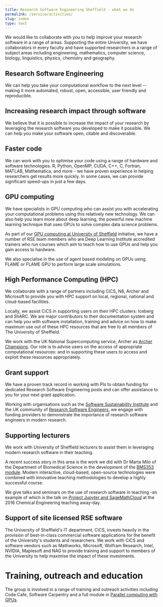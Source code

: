 ```yaml
---
title: Research Software Engineering Sheffield - what we do
permalink: /service/activities/
slug: index
type: text
---
```


We would like to collaborate with you to help improve your research
software in a range of areas. Supporting the entire University, we have
collaborators in every faculty and have supported researchers in a range
of subject areas including engineering, mathematics, computer science,
biology, linguistics, physics, chemistry and geography.

## Research Software Engineering

We can help you take your computational workflow to the next level
--making it more automated, robust, open, accessible, user friendly and
reproducible.

## Increasing research impact through software

We believe that it is possible to increase the impact of your research
by leveraging the research software you developed to make it possible.
We can help you make your software open, citable and discoverable.

## Faster code

We can work with you to optimise your code using a range of hardware and
software technologies. R, Python, OpenMP, CUDA, C++, C, Fortran, MATLAB,
Mathematica, and more - we have proven experience in helping researchers
get results more quickly. In some cases, we can provide significant
speed-ups in just a few days.

## GPU computing

We have specialists in GPU computing who can assist you with
accelerating your computational problems using this relatively new
technology. We can also help you learn more about deep learning, the
powerful new machine learning technique that uses GPUs to solve complex
data science problems.

As part of our [GPU computing at University of Sheffield](http://gpucomputing.shef.ac.uk/) initiative,
we have a number of RSE team members who are Deep Learning Institute accredited 
trainers who run courses which aim to teach how to use GPUs
and help you gain access to hardware.

We also specialise in the use of agent based modeling on GPUs using
FLAME or FLAME GPU to perform large scale simulations.

## High Performance Computing (HPC)

We collaborate with a range of partners including CiCS, N8, Archer and
Microsoft to provide you with HPC support on local, regional, national
and cloud-based facilities.

Locally, we assist CiCS in supporting users on their HPC clusters:
Iceberg and ShARC. We are major contributors to their documentation
system and can help you with software installation, training and advice
on how to make maximum use out of these HPC resources that are free to
all members of The University of Sheffield.

We work with the UK National Supercomputing service, Archer as [Archer
Champions](http://www.archer.ac.uk/community/champions/). Our role is to advise users on the access of appropriate
computational resources: and in supporting these users to access and
exploit these resources appropriately.

## Grant support

We have a proven track record in working with PIs to obtain funding for
dedicated Research Software Engineering posts and can offer assistance
to you for your next grant application.

Working with organisations such as the [Software Sustainability
Institute](http://www.software.ac.uk/) and the UK community of [Research Software Engineers](https://rse.ac.uk/), we
engage with funding providers to demonstrate the importance of research
software engineers in modern research.

## Supporting lecturers

We work with University of Sheffield lecturers to assist them in
leveraging modern research software in their teaching.

A recent success story in this area is the work we did with Dr Marta
Milo of the Department of Biomedical Science in the development of the
[BMS353 module](http://opendsi.cc/bioinformatics/). Modern interactive, cloud-based, open-source
technologies were combined with innovative teaching methodologies to
develop a highly successful course.

We give talks and seminars on the use of research software in teaching
-an example of which is the talk on [Project Jupyter and
SageMathCloud](http://mikecroucher.github.io/ChemEng_Jupyter_talk2016/) at the 2016 Chemical Engineering teaching away-day.

## Support of site licensed RSE software

The University of Sheffield's IT department, CiCS, invests heavily in
the provision of best-in-class commercial software applications for the
benefit of the University's students and researchers. We work with CiCS
and software vendors such as Mathworks, Microsoft, Wolfram Research,
Intel, NVIDIA, Maplesoft and NAG to provide training and support to
members of the University to help maximise the impact of these
investments.

# Training, outreach and education

The group is involved in a range of training and outreach activities
including Code Cafe, Software Carpentry and a full module in [Parallel
computing with
GPUs](<http://www.dcs.shef.ac.uk/intranet/teaching/public/modules/level4/com4521.html>).
